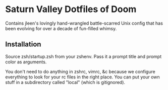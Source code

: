 Saturn Valley Dotfiles of Doom
==============================

Contains jleen's lovingly hand-wrangled battle-scarred Unix config that has
been evolving for over a decade of fun-filled whimsy.

Installation
------------

Source zsh/startup.zsh from your zshenv.  Pass it a prompt title and prompt
color as arguments.

You don't need to do anything in
zshrc, vimrc, &c because we configure everything to look for your rc files
in the right place.  You can put your own stuff in a subdirectory called
"local" (which is gitignored).
